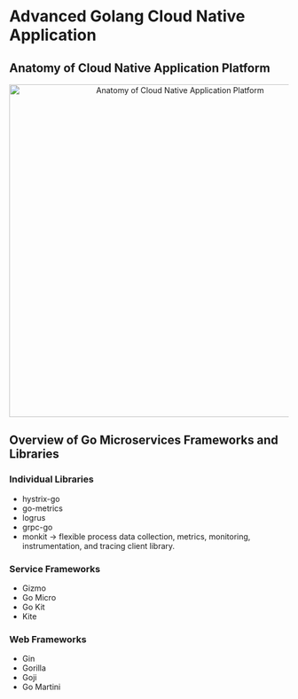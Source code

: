 # Advanced Golang Cloud Native Application

## Anatomy of Cloud Native Application Platform

<div align="center">
  <img src="https://i.ibb.co/JyjMSFD/image.png" alt="Anatomy of Cloud Native Application Platform" width="600"/>
</div>

## Overview of Go Microservices Frameworks and Libraries

### Individual Libraries
- hystrix-go
- go-metrics
- logrus
- grpc-go
- monkit -> flexible process data collection, metrics, monitoring, instrumentation, and tracing client library.

### Service Frameworks
- Gizmo
- Go Micro
- Go Kit
- Kite

### Web Frameworks
- Gin
- Gorilla
- Goji
- Go Martini

